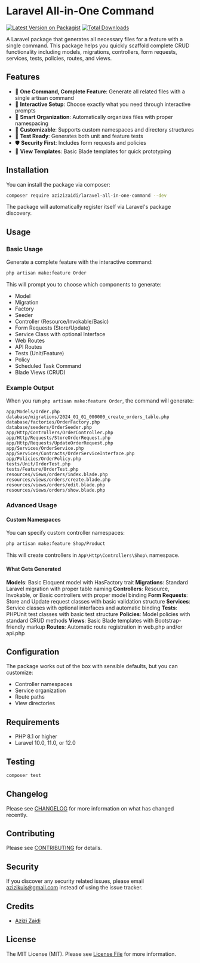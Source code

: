 # Laravel All-in-One Command

[![Latest Version on Packagist](https://img.shields.io/packagist/v/azizizaidi/laravel-all-in-one-command.svg?style=flat-square)](https://packagist.org/packages/azizizaidi/laravel-all-in-one-command)
[![Total Downloads](https://img.shields.io/packagist/dt/azizizaidi/laravel-all-in-one-command.svg?style=flat-square)](https://packagist.org/packages/azizizaidi/laravel-all-in-one-command)

A Laravel package that generates all necessary files for a feature with a single command. This package helps you quickly scaffold complete CRUD functionality including models, migrations, controllers, form requests, services, tests, policies, routes, and views.

## Features

- 🚀 **One Command, Complete Feature**: Generate all related files with a single artisan command
- 🎯 **Interactive Setup**: Choose exactly what you need through interactive prompts
- 📁 **Smart Organization**: Automatically organizes files with proper namespacing
- 🔧 **Customizable**: Supports custom namespaces and directory structures
- 🧪 **Test Ready**: Generates both unit and feature tests
- 🛡️ **Security First**: Includes form requests and policies
- 🎨 **View Templates**: Basic Blade templates for quick prototyping

## Installation

You can install the package via composer:

```bash
composer require azizizaidi/laravel-all-in-one-command --dev
```

The package will automatically register itself via Laravel's package discovery.

## Usage

### Basic Usage

Generate a complete feature with the interactive command:

```bash
php artisan make:feature Order
```

This will prompt you to choose which components to generate:

- Model
- Migration
- Factory
- Seeder
- Controller (Resource/Invokable/Basic)
- Form Requests (Store/Update)
- Service Class with optional Interface
- Web Routes
- API Routes
- Tests (Unit/Feature)
- Policy
- Scheduled Task Command
- Blade Views (CRUD)

### Example Output

When you run `php artisan make:feature Order`, the command will generate:

```
app/Models/Order.php
database/migrations/2024_01_01_000000_create_orders_table.php
database/factories/OrderFactory.php
database/seeders/OrderSeeder.php
app/Http/Controllers/OrderController.php
app/Http/Requests/StoreOrderRequest.php
app/Http/Requests/UpdateOrderRequest.php
app/Services/OrderService.php
app/Services/Contracts/OrderServiceInterface.php
app/Policies/OrderPolicy.php
tests/Unit/OrderTest.php
tests/Feature/OrderTest.php
resources/views/orders/index.blade.php
resources/views/orders/create.blade.php
resources/views/orders/edit.blade.php
resources/views/orders/show.blade.php
```

### Advanced Usage

#### Custom Namespaces

You can specify custom controller namespaces:

```bash
php artisan make:feature Shop/Product
```

This will create controllers in `App\Http\Controllers\Shop\` namespace.

#### What Gets Generated

**Models**: Basic Eloquent model with HasFactory trait
**Migrations**: Standard Laravel migration with proper table naming
**Controllers**: Resource, Invokable, or Basic controllers with proper model binding
**Form Requests**: Store and Update request classes with basic validation structure
**Services**: Service classes with optional interfaces and automatic binding
**Tests**: PHPUnit test classes with basic test structure
**Policies**: Model policies with standard CRUD methods
**Views**: Basic Blade templates with Bootstrap-friendly markup
**Routes**: Automatic route registration in web.php and/or api.php

## Configuration

The package works out of the box with sensible defaults, but you can customize:

- Controller namespaces
- Service organization
- Route paths
- View directories

## Requirements

- PHP 8.1 or higher
- Laravel 10.0, 11.0, or 12.0

## Testing

```bash
composer test
```

## Changelog

Please see [CHANGELOG](CHANGELOG.md) for more information on what has changed recently.

## Contributing

Please see [CONTRIBUTING](CONTRIBUTING.md) for details.

## Security

If you discover any security related issues, please email azizikuis@gmail.com instead of using the issue tracker.

## Credits

- [Azizi Zaidi](https://github.com/azizizaidi)

## License

The MIT License (MIT). Please see [License File](LICENSE.md) for more information.
